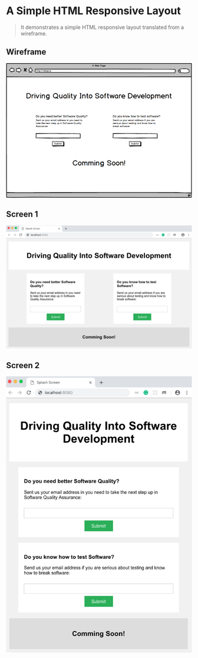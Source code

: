 # A Simple HTML Responsive Layout
> It demonstrates a simple HTML responsive layout translated from a wireframe.

## Wireframe
![Wireframe](images/wireframe.png)

## Screen 1
![Screen 1](images/screenshot1.png)

## Screen 2
![Screen 2](images/screenshot2.png)
